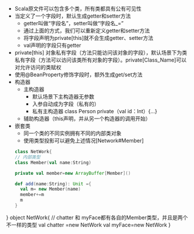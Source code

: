 - Scala原文件可以包含多个类，所有类都具有公有可见性
- 当定义了一个字段时，默认生成getter和setter方法
    - getter叫做“字段名”，setter叫做“字段名_=”
    - 通过上面的方式，我们可以重新定义getter和setter方法
    - 将字段声明为private[this]就不会生成getter、setter方法
    - val声明的字段只有getter
- private[this] 对象私有字段（方法只能访问该对象的字段），默认场景下为类私有字段（方法可以访问该类所有对象的字段）。private[Class_Name]可以对允许访问的类赋权
- 使用@BeanProperty修饰字段时，额外生成get/set方法
- 构造器
    - 主构造器
        - 默认场景下主构造器无参数
        - 入参自动成为字段（私有的）
        - 私有主构造器 class Person private（val id：Int）{...}
    - 辅助构造器（this声明，并从另一个构造器的调用开始）
- 嵌套类
    - 同一个类的不同实例拥有不同的内部类对象
    - 使用类型投影可以避免上述情况[Network#Member]
  ```scala
  class NetWork{
  // 内部类型
  class Member(val name:String)
  
  private val member=new ArrayBuffer[Member]()
  
  def add(name:String): Unit ={
    val m= new Member(name)
    member+=m
    m
  }
}
object NetWork{
  // chatter 和 myFace都有各自的Member类型，并且是两个不一样的类型
  val chatter  =new NetWork
  val myFace=new NetWork
}
  ```